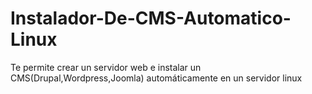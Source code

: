 # Instalador-De-CMS-Automatico-Linux
Te permite crear un servidor web e instalar un CMS(Drupal,Wordpress,Joomla) automáticamente en un servidor linux

